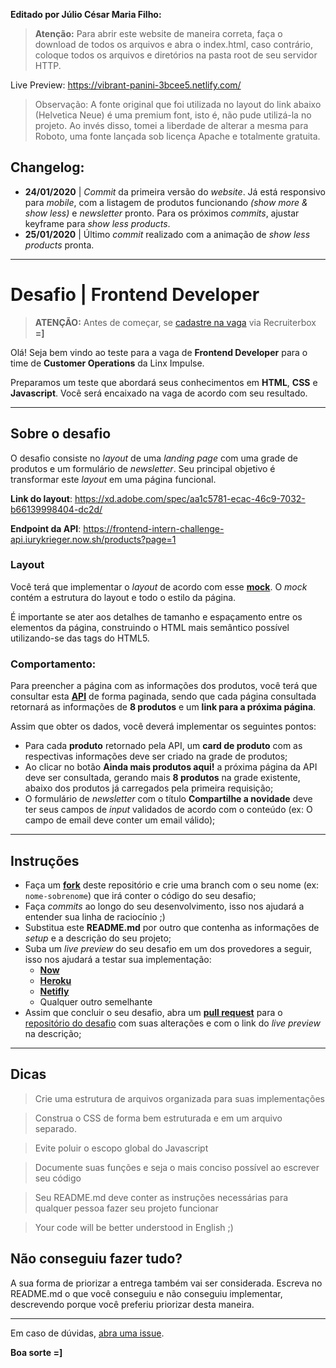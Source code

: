 **Editado por Júlio César Maria Filho:**

> **Atenção:** Para abrir este website de maneira correta, faça o download de todos os arquivos e abra o index.html, caso contrário, coloque todos os arquivos e diretórios na pasta root de seu servidor HTTP.

Live Preview: https://vibrant-panini-3bcee5.netlify.com/

> Observação: A fonte original que foi utilizada no layout do link abaixo (Helvetica Neue) é uma premium font, isto é, não pude utilizá-la no projeto. Ao invés disso, tomei a liberdade de alterar a mesma para Roboto, uma fonte lançada sob licença Apache e totalmente gratuita.

## Changelog:

- **24/01/2020** | *Commit* da primeira versão do *website*. Já está responsivo para *mobile*, com a listagem de produtos funcionando *(show more & show less)* e *newsletter* pronto. Para os próximos *commits*, ajustar keyframe para *show less products*.
- **25/01/2020** | Último *commit* realizado com a animação de *show less products* pronta.

---

# Desafio | Frontend Developer

> **ATENÇÃO:** Antes de começar, se [cadastre na vaga](https://linxneemuchaordic.recruiterbox.com/) via Recruiterbox **=]**

Olá! Seja bem vindo ao teste para a vaga de **Frontend Developer** para o time de **Customer Operations** da Linx Impulse.

Preparamos um teste que abordará seus conhecimentos em **HTML**, **CSS** e **Javascript**. Você será encaixado na vaga de acordo com seu resultado.

---

## Sobre o desafio

O desafio consiste no *layout* de uma *landing page* com uma grade de produtos e um formulário de *newsletter*. Seu principal objetivo é transformar este *layout* em uma página funcional.

**Link do layout**: https://xd.adobe.com/spec/aa1c5781-ecac-46c9-7032-b66139998404-dc2d/

**Endpoint da API**: https://frontend-intern-challenge-api.iurykrieger.now.sh/products?page=1

### Layout

Você terá que implementar o *layout* de acordo com esse **[mock](https://xd.adobe.com/spec/aa1c5781-ecac-46c9-7032-b66139998404-dc2d/)**. O *mock* contém a estrutura do layout e todo o estilo da página.

É importante se ater aos detalhes de tamanho e espaçamento entre os elementos da página, construindo o HTML mais semântico possível utilizando-se das tags do HTML5.

### Comportamento:

Para preencher a página com as informações dos produtos, você terá que consultar esta **[API](https://frontend-intern-challenge-api.iurykrieger.now.sh/products?page=1)** de forma paginada, sendo que cada página consultada retornará as informações de **8 produtos** e um **link para a próxima página**.

Assim que obter os dados, você deverá implementar os seguintes pontos:

- Para cada **produto** retornado pela API, um **card de produto** com as respectivas informações deve ser criado na grade de produtos;
- Ao clicar no botão **Ainda mais produtos aqui!** a próxima página da API deve ser consultada, gerando mais **8 produtos** na grade existente, abaixo dos produtos já carregados pela primeira requisição;
- O formulário de *newsletter* com o título **Compartilhe a novidade** deve ter seus campos de *input* validados de acordo com o conteúdo (ex: O campo de email deve conter um email válido);

---

## Instruções

- Faça um **[fork](https://help.github.com/en/articles/fork-a-repo)** deste repositório e crie uma branch com o seu nome (ex: `nome-sobrenome`) que irá conter o código do seu desafio;
- Faça *commits* ao longo do seu desenvolvimento, isso nos ajudará a entender sua linha de raciocínio ;)
- Substitua este **README.md** por outro que contenha as informações de *setup* e a descrição do seu projeto;
- Suba um *live preview* do seu desafio em um dos provedores a seguir, isso nos ajudará a testar sua implementação:
    - **[Now](https://zeit.co/now)**
    - **[Heroku](https://www.heroku.com)**
    - **[Netifly](https://www.netlify.com/)**
    - Qualquer outro semelhante
- Assim que concluir o seu desafio, abra um **[pull request](https://help.github.com/en/articles/creating-a-pull-request-from-a-fork)** para o [repositório do desafio](https://github.com/iurykrieger/frontend-developer-challenge) com suas alterações e com o link do *live preview* na descrição;

---

## Dicas

> Crie uma estrutura de arquivos organizada para suas implementações

> Construa o CSS de forma bem estruturada e em um arquivo separado.

> Evite poluir o escopo global do Javascript

> Documente suas funções e seja o mais conciso possível ao escrever seu código

> Seu README.md deve conter as instruções necessárias para qualquer pessoa fazer seu projeto funcionar

> Your code will be better understood in English ;)

## Não conseguiu fazer tudo?
A sua forma de priorizar a entrega também vai ser considerada. Escreva no README.md o que você conseguiu e não conseguiu implementar, descrevendo porque você preferiu priorizar desta maneira.

---

Em caso de dúvidas, [abra uma issue](https://github.com/chaordic/frontend-intern-challenge/issues).

**Boa sorte =]**
